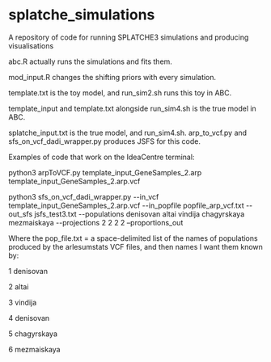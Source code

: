 # splatche_simulations
A repository of code for running SPLATCHE3 simulations and producing visualisations

abc.R actually runs the simulations and fits them. 

mod_input.R changes the shifting priors with every simulation. 

template.txt is the toy model, and run_sim2.sh runs this toy in ABC.

template_input and template.txt alongside run_sim4.sh is the true model in ABC. 

splatche_input.txt is the true model, and run_sim4.sh. arp_to_vcf.py and sfs_on_vcf_dadi_wrapper.py produces JSFS for this code.


Examples of code that work on the IdeaCentre terminal: 

python3 arpToVCF.py template_input_GeneSamples_2.arp template_input_GeneSamples_2.arp.vcf

python3 sfs_on_vcf_dadi_wrapper.py --in_vcf template_input_GeneSamples_2.arp.vcf --in_popfile popfile_arp_vcf.txt --out_sfs jsfs_test3.txt --populations denisovan altai vindija chagyrskaya mezmaiskaya --projections 2 2 2 2 –proportions_out

Where the pop_file.txt = a space-delimited list of the names of populations produced by the arlesumstats VCF files, and then names I want them known by:

1 denisovan

2 altai

3 vindija

4 denisovan

5 chagyrskaya

6 mezmaiskaya
